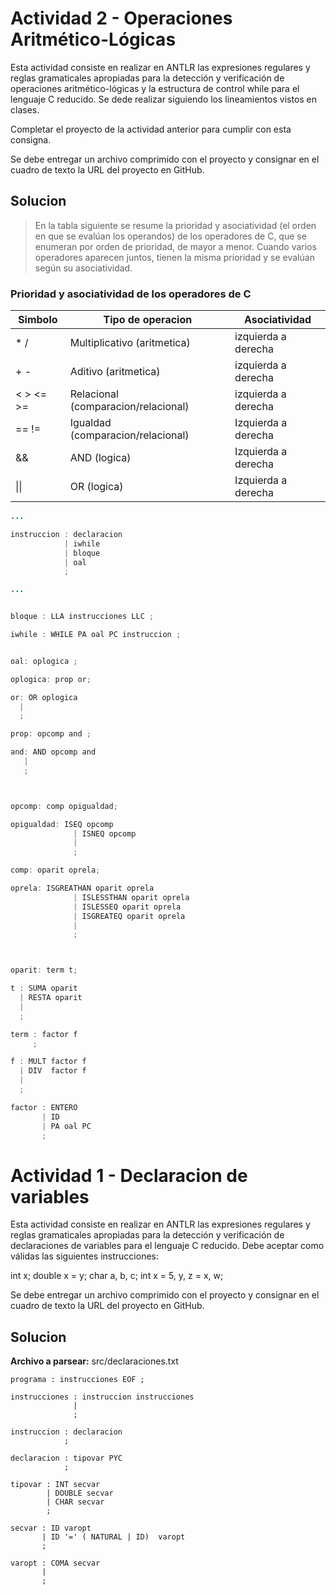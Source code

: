 # Actividad 2 - Operaciones Aritmético-Lógicas
Esta actividad consiste en realizar en ANTLR las expresiones regulares y reglas gramaticales apropiadas para la detección y verificación de operaciones aritmético-lógicas y la estructura de control while para el lenguaje C reducido. Se dede realizar siguiendo los lineamientos vistos en clases.

Completar el proyecto de la actividad anterior para cumplir con esta consigna.

Se debe entregar un archivo comprimido con el proyecto y consignar en el cuadro de texto la URL del proyecto en GitHub.

## Solucion

> En la tabla siguiente se resume la prioridad y asociatividad (el orden en que se evalúan los operandos) de los operadores de C, que se enumeran por orden de prioridad, de mayor a menor. Cuando varios operadores aparecen juntos, tienen la misma prioridad y se evalúan según su asociatividad.

### Prioridad y asociatividad de los operadores de C

| Simbolo   | Tipo de operacion                   | Asociatividad       |
|-----------|-------------------------------------|---------------------|
| * /       | Multiplicativo (aritmetica)         | izquierda a derecha |
| + -       | Aditivo (aritmetica)                | izquierda a derecha |
| < > <= >= | Relacional (comparacion/relacional) | izquierda a derecha |
| == !=     | Igualdad (comparacion/relacional)   | Izquierda a derecha |
| &&        | AND (logica)                        | Izquierda a derecha |
| \|\|      | OR (logica)                         | Izquierda a derecha |

```java
...

instruccion : declaracion
            | iwhile
            | bloque
            | oal
            ;

...


bloque : LLA instrucciones LLC ;

iwhile : WHILE PA oal PC instruccion ;


oal: oplogica ;

oplogica: prop or;

or: OR oplogica
  |
  ;

prop: opcomp and ;

and: AND opcomp and
   |
   ;



opcomp: comp opigualdad;

opigualdad: ISEQ opcomp
              | ISNEQ opcomp
              |
              ;

comp: oparit oprela;

oprela: ISGREATHAN oparit oprela
              | ISLESSTHAN oparit oprela
              | ISLESSEQ oparit oprela
              | ISGREATEQ oparit oprela
              |
              ;



oparit: term t;

t : SUMA oparit
  | RESTA oparit
  |
  ;

term : factor f
     ;

f : MULT factor f
  | DIV  factor f
  |
  ;

factor : ENTERO
       | ID
       | PA oal PC
       ;

```

# Actividad 1 - Declaracion de variables

Esta actividad consiste en realizar en ANTLR las expresiones regulares y reglas gramaticales apropiadas para la detección y verificación de declaraciones de variables para el lenguaje C reducido. Debe aceptar como válidas las siguientes instrucciones:

int x;
double x = y;
char a, b, c;
int x = 5, y, z = x, w;

Se debe entregar un archivo comprimido con el proyecto y consignar en el cuadro de texto la URL del proyecto en GitHub.

## Solucion

**Archivo a parsear:** src/declaraciones.txt

```
programa : instrucciones EOF ;

instrucciones : instruccion instrucciones
              |
              ;

instruccion : declaracion
            ;

declaracion : tipovar PYC
            ;

tipovar : INT secvar
        | DOUBLE secvar
        | CHAR secvar
        ;

secvar : ID varopt
       | ID '=' ( NATURAL | ID)  varopt
       ;

varopt : COMA secvar
       |
       ;
```

